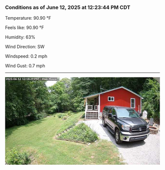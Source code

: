 ### Conditions as of June 12, 2025 at 12:23:44 PM CDT 

Temperature: 90.90 &deg;F

Feels like: 90.90 &deg;F

Humidity: 63%

Wind Direction: SW

Windspeed: 0.2 mph

Wind Gust: 0.7 mph

---

<img src="./images/latest.jpeg"/>

